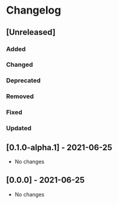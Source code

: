 # Changelog

## [Unreleased]

### Added

### Changed

### Deprecated

### Removed

### Fixed

### Updated

## [0.1.0-alpha.1] - 2021-06-25
- No changes

## [0.0.0] - 2021-06-25
- No changes
